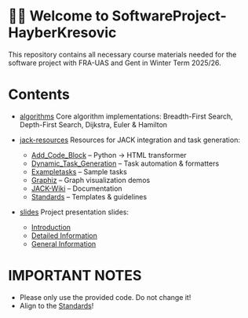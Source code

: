 # 👋🏼 Welcome to SoftwareProject-HayberKresovic

This repository contains all necessary course materials needed for the software project with FRA-UAS and Gent in Winter Term 2025/26.

# Contents

- [algorithms](./algorithms)
  Core algorithm implementations: Breadth-First Search, Depth-First Search, Dijkstra, Euler & Hamilton

- [jack-resources](./jack-resources)
  Resources for JACK integration and task generation:

  - [Add_Code_Block](./jack-resources/Add_Code_Block) – Python → HTML transformer
  - [Dynamic_Task_Generation](./jack-resources/Dynamic_Task_Generation) – Task automation & formatters
  - [Exampletasks](./jack-resources/Exampletasks) – Sample tasks
  - [Graphiz](./jack-resources/Graphiz) – Graph visualization demos
  - [JACK-Wiki](./jack-resources/JACK-Wiki) – Documentation
  - [Standards](./jack-resources/Standards) – Templates & guidelines

- [slides](./slides)
  Project presentation slides:

  - [Introduction](./slides/1_Introduction.pdf)
  - [Detailed Information](./slides/2_Detailed_Information.pdf)
  - [General Information](./slides/3_General_Information.pdf)

# IMPORTANT NOTES

- Please only use the provided code. Do not change it!
- Align to the [Standards](./jack-resources/Standards/README.md)!
